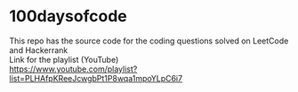 # 100daysofcode
This repo has the source code for the coding questions solved on LeetCode and Hackerrank <br>
Link for the playlist (YouTube) <br>
https://www.youtube.com/playlist?list=PLHAfpKReeJcwgbPt1P8wqa1mpoYLpC6i7
